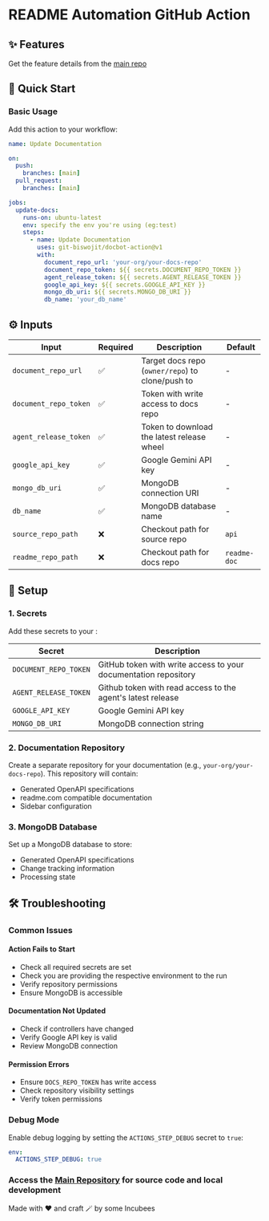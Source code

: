# README Automation GitHub Action

## ✨ Features

Get the feature details from the [main repo](https://github.com/git-biswojit/readme_automation/blob/main/README.md)

## 🚀 Quick Start

### Basic Usage

Add this action to your workflow:

```yaml
name: Update Documentation

on:
  push:
    branches: [main]
  pull_request:
    branches: [main]

jobs:
  update-docs:
    runs-on: ubuntu-latest
    env: specify the env you're using (eg:test)
    steps:
      - name: Update Documentation
        uses: git-biswojit/docbot-action@v1
        with:
          document_repo_url: 'your-org/your-docs-repo'
          document_repo_token: ${{ secrets.DOCUMENT_REPO_TOKEN }}
          agent_release_token: ${{ secrets.AGENT_RELEASE_TOKEN }}
          google_api_key: ${{ secrets.GOOGLE_API_KEY }}
          mongo_db_uri: ${{ secrets.MONGO_DB_URI }}
          db_name: 'your_db_name'
```

## ⚙️ Inputs

| Input | Required | Description | Default |
|-------|----------|-------------|---------|
| `document_repo_url` | ✅ | Target docs repo (`owner/repo`) to clone/push to | - |
| `document_repo_token` | ✅ | Token with write access to docs repo | - |
| `agent_release_token` | ✅ | Token to download the latest release wheel | - |
| `google_api_key` | ✅ | Google Gemini API key | - |
| `mongo_db_uri` | ✅ | MongoDB connection URI | - |
| `db_name` | ✅ | MongoDB database name | - |
| `source_repo_path` | ❌ | Checkout path for source repo | `api` |
| `readme_repo_path` | ❌ | Checkout path for docs repo | `readme-doc` |

## 🔧 Setup

### 1. Secrets


Add these secrets to your :

| Secret | Description |
|--------|-------------|
| `DOCUMENT_REPO_TOKEN` | GitHub token with write access to your documentation repository |
| `AGENT_RELEASE_TOKEN` | Github token with read access to the agent's latest release |
| `GOOGLE_API_KEY` | Google Gemini API key |
| `MONGO_DB_URI` | MongoDB connection string |

### 2. Documentation Repository

Create a separate repository for your documentation (e.g., `your-org/your-docs-repo`). This repository will contain:

- Generated OpenAPI specifications
- readme.com compatible documentation
- Sidebar configuration

### 3. MongoDB Database

Set up a MongoDB database to store:

- Generated OpenAPI specifications
- Change tracking information
- Processing state

## 🛠️ Troubleshooting

### Common Issues

#### Action Fails to Start

- Check all required secrets are set
- Check you are providing the respective environment to the run
- Verify repository permissions
- Ensure MongoDB is accessible

#### Documentation Not Updated

- Check if controllers have changed
- Verify Google API key is valid
- Review MongoDB connection

#### Permission Errors

- Ensure `DOCS_REPO_TOKEN` has write access
- Check repository visibility settings
- Verify token permissions

### Debug Mode

Enable debug logging by setting the `ACTIONS_STEP_DEBUG` secret to `true`:

```yaml
env:
  ACTIONS_STEP_DEBUG: true
```

### Access the [Main Repository](https://github.com/git-biswojit/readme_automation) for source code and local development

Made with ❤️ and craft 🪄 by some Incubees
